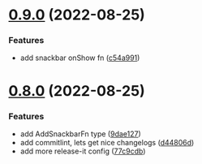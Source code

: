 

# [0.9.0](https://github.com/Kingstinct/react/compare/v0.8.0...v0.9.0) (2022-08-25)


### Features

* add snackbar onShow fn ([c54a991](https://github.com/Kingstinct/react/commit/c54a991d79c02a1ca99476a69b63fb346243cf32))

# [0.8.0](https://github.com/Kingstinct/react/compare/v0.7.0...v0.8.0) (2022-08-25)


### Features

* add AddSnackbarFn type ([9dae127](https://github.com/Kingstinct/react/commit/9dae127c491e9093a29ab7f2ca85b0c4ccbabef6))
* add commitlint, lets get nice changelogs ([d44806d](https://github.com/Kingstinct/react/commit/d44806d79b22e2822214aee9b8df6636472c0edd))
* add more release-it config ([77c9cdb](https://github.com/Kingstinct/react/commit/77c9cdb22ae37f4b5fdb487b1dc4953db3a26304))